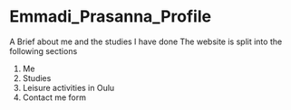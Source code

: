 # Emmadi_Prasanna_Profile

A Brief about me and the studies I have done
The website is split into the following sections
1. Me
2. Studies
3. Leisure activities in Oulu
4. Contact me form
